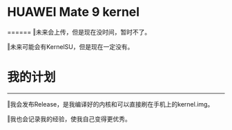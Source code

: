 # HUAWEI Mate 9 kernel
======
‖未来会上传，但是现在没时间，暂时不了。

‖未来可能会有KernelSU，但是现在一定没有。

# 我的计划
------
‖我会发布Release，是我编译好的内核和可以直接刷在手机上的kernel.img。

‖我也会记录我的经验，使我自己变得更优秀。
